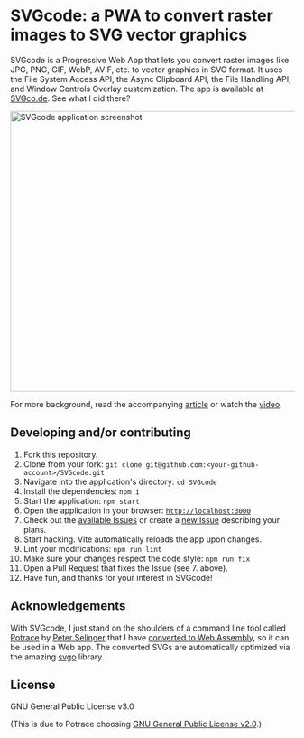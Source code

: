 # SVGcode: a PWA to convert raster images to SVG vector graphics

SVGcode is a Progressive Web App that lets you convert raster images like JPG,
PNG, GIF, WebP, AVIF, etc. to vector graphics in SVG format. It uses the File
System Access API, the Async Clipboard API, the File Handling API, and Window
Controls Overlay customization. The app is available at
<a href="https://svgco.de/">SVGco.de</a>. See what I did there?

<a href="https://svgco.de/">
  <img src="https://github.com/tomayac/SVGcode/raw/main/public/screenshots/desktop.png" alt="SVGcode application screenshot" width="707" height="497" />
</a>

For more background, read the accompanying [article](https://web.dev/svgcode/)
or watch the [video](https://youtu.be/kcvfyQh6J-0?).

## Developing and/or contributing

1. Fork this repository.
1. Clone from your fork:
   `git clone git@github.com:<your-github-account>/SVGcode.git`
1. Navigate into the application's directory: `cd SVGcode`
1. Install the dependencies: `npm i`
1. Start the application: `npm start`
1. Open the application in your browser:
   [`http://localhost:3000`](http://localhost:3000)
1. Check out the [available Issues](https://github.com/tomayac/SVGcode/issues)
   or create a [new Issue](https://github.com/tomayac/SVGcode/issues/new/choose)
   describing your plans.
1. Start hacking. Vite automatically reloads the app upon changes.
1. Lint your modifications: `npm run lint`
1. Make sure your changes respect the code style: `npm run fix`
1. Open a Pull Request that fixes the Issue (see 7. above).
1. Have fun, and thanks for your interest in SVGcode!

## Acknowledgements

With SVGcode, I just stand on the shoulders of a command line tool called
[Potrace](http://potrace.sourceforge.net/) by
[Peter Selinger](https://www.mathstat.dal.ca/~selinger/) that I have
[converted to Web Assembly](https://www.npmjs.com/package/esm-potrace-wasm), so
it can be used in a Web app. The converted SVGs are automatically optimized via
the amazing [svgo](https://github.com/svg/svgo) library.

## License

GNU General Public License v3.0

(This is due to Potrace choosing
[GNU General Public License v2.0](http://potrace.sourceforge.net/#license).)
